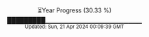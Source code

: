 <p align="center">
⏳Year Progress (30.33 %)<br>
█████████▁▁▁▁▁▁▁▁▁▁▁▁▁▁▁▁▁▁▁▁▁ <br>
<sub>Updated: Sun, 21 Apr 2024 00:09:39 GMT</sub>
</p>


